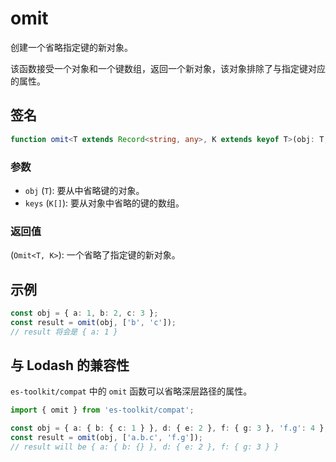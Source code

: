 # omit

创建一个省略指定键的新对象。

该函数接受一个对象和一个键数组，返回一个新对象，该对象排除了与指定键对应的属性。

## 签名

```typescript
function omit<T extends Record<string, any>, K extends keyof T>(obj: T, keys: K[]): Omit<T, K>;
```

### 参数

- `obj` (`T`): 要从中省略键的对象。
- `keys` (`K[]`): 要从对象中省略的键的数组。

### 返回值

(`Omit<T, K>`): 一个省略了指定键的新对象。

## 示例

```typescript
const obj = { a: 1, b: 2, c: 3 };
const result = omit(obj, ['b', 'c']);
// result 将会是 { a: 1 }
```

## 与 Lodash 的兼容性

`es-toolkit/compat` 中的 `omit` 函数可以省略深层路径的属性。

```typescript
import { omit } from 'es-toolkit/compat';

const obj = { a: { b: { c: 1 } }, d: { e: 2 }, f: { g: 3 }, 'f.g': 4 };
const result = omit(obj, ['a.b.c', 'f.g']);
// result will be { a: { b: {} }, d: { e: 2 }, f: { g: 3 } }
```
